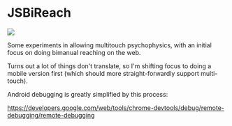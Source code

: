 # JSBiReach

<a href="https://zenhub.com"><img
src="https://raw.githubusercontent.com/ZenHubIO/support/master/zenhub-badge.png"></a>

Some experiments in allowing multitouch psychophysics, with an initial
focus on doing bimanual reaching on the web.

Turns out a lot of things don't translate, so I'm shifting focus to doing a
mobile version first (which should more straight-forwardly support
multi-touch).

Android debugging is greatly simplified by this process:

https://developers.google.com/web/tools/chrome-devtools/debug/remote-debugging/remote-debugging
